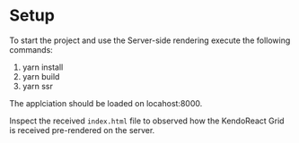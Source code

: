 # Setup

To start the project and use the Server-side rendering execute the following commands:

1. yarn install
1. yarn build
1. yarn ssr

The applciation should be loaded on locahost:8000.

Inspect the received `index.html` file to observed how the KendoReact Grid is received pre-rendered on the server.
